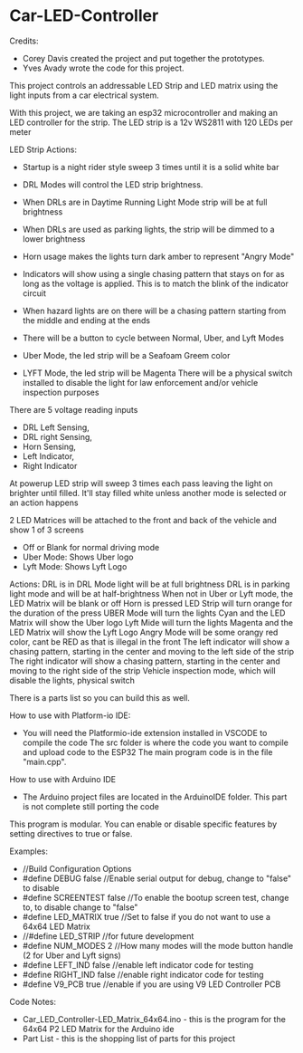 ﻿# Car-LED-Controller

Credits:
  - Corey Davis created the project and put together the prototypes.
  - Yves Avady wrote the code for this project.

This project controls an addressable LED Strip and LED matrix using the light inputs from a car electrical system.

With this project, we are taking an esp32 microcontroller and making an LED controller for the strip. 
The LED strip is a 12v WS2811 with 120 LEDs per meter


LED Strip Actions:
- Startup is a night rider style sweep 3 times until it is a solid white bar
- DRL Modes will control the LED strip brightness.

-  When DRLs are in Daytime Running Light Mode strip will be at full brightness
-  When DRLs are used as parking lights, the strip will be dimmed to a lower brightness
  
- Horn usage makes the lights turn dark amber to represent "Angry Mode"
- Indicators will show using a single chasing pattern that stays on for as long as the voltage is applied. This is to match the blink of the indicator circuit
- When hazard lights are on there will be a chasing pattern starting from the middle and ending at the ends
- There will be a button to cycle between Normal, Uber, and Lyft Modes
- Uber Mode, the led strip will be a Seafoam Greem color
- LYFT Mode, the led strip will be Magenta
There will be a physical switch installed to disable the light for law enforcement and/or vehicle inspection purposes

There are 5 voltage reading inputs 

  - DRL Left Sensing, 
  - DRL right Sensing,
  - Horn Sensing,
  - Left Indicator,
  - Right Indicator


At powerup LED strip will sweep 3 times each pass leaving the light on brighter until filled.
It'll stay filled white unless another mode is selected or an action happens

2 LED Matrices will be attached to the front and back of the vehicle and show 1 of 3 screens
  - Off or Blank for normal driving mode
  - Uber Mode: Shows Uber logo
  - Lyft Mode: Shows Lyft Logo

Actions:
DRL is in DRL Mode light will be at full brightness
DRL is in parking light mode and will be at half-brightness
When not in Uber or Lyft mode, the LED Matrix will be blank or off
Horn is pressed LED Strip will turn orange for the duration of the press
UBER Mode will turn the lights Cyan and the LED Matrix will show the Uber logo
Lyft Mide will turn the lights Magenta and the LED Matrix will show the Lyft Logo
Angry Mode will be some orangy red color, cant be RED as that is illegal in the front
The left indicator will show a chasing pattern, starting in the center and moving to the left side of the strip
The right indicator will show a chasing pattern, starting in the center and moving to the right side of the strip
Vehicle inspection mode, which will disable the lights, physical switch

There is a parts list so you can build this as well.

How to use with Platform-io IDE:
- You will need the Platformio-ide extension installed in VSCODE to compile the code
The src folder is where the code you want to compile and upload code to the ESP32
The main program code is in the file "main.cpp".

How to use with Arduino IDE
- The Arduino project files are located in the ArduinoIDE folder. This part is not complete still porting the code

This program is modular. You can enable or disable specific features by setting directives to true or false.

Examples:
  - //Build Configuration Options
  -   #define DEBUG false       //Enable serial output for debug, change to "false" to disable
  -   #define SCREENTEST false  //To enable the bootup screen test, change to, to disable change to "false"
  -   #define LED_MATRIX true   //Set to false if you do not want to use a 64x64 LED Matrix
  - //#define LED_STRIP         //for future development
  -   #define NUM_MODES 2       //How many modes will the mode button handle (2 for Uber and Lyft signs)
  -   #define LEFT_IND false    //enable left indicator code for testing
  -   #define RIGHT_IND false   //enable right indicator code for testing
  -   #define V9_PCB true       //enable if you are using V9 LED Controller PCB

Code Notes:
- Car_LED_Controller-LED_Matrix_64x64.ino - this is the program for the 64x64 P2 LED Matrix for the Arduino ide
- Part List - this is the shopping list of parts for this project


